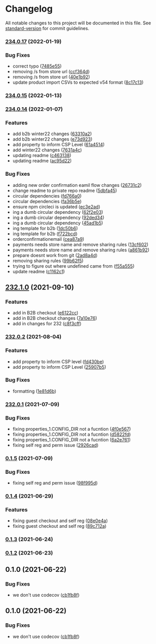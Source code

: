 # Changelog

All notable changes to this project will be documented in this file. See [standard-version](https://github.com/conventional-changelog/standard-version) for commit guidelines.

### [234.0.17](https://github.com/forcedotcom/commerce-on-lightning/compare/v234.0.15...v234.0.17) (2022-01-19)


### Bug Fixes

* correct typo ([7485e55](https://github.com/forcedotcom/commerce-on-lightning/commit/7485e55f6012bc8926b0e1691bd3ba090f70a695))
* removing /s from store url ([ccf364d](https://github.com/forcedotcom/commerce-on-lightning/commit/ccf364d237219b5bbfa6db547bf453cf5ff39087))
* removing /s from store url ([40e1b92](https://github.com/forcedotcom/commerce-on-lightning/commit/40e1b925fa85db36a1ff1b1e708b6492cfd962c1))
* update product import CSVs to expected v54 format ([8c17c13](https://github.com/forcedotcom/commerce-on-lightning/commit/8c17c13fd8bfe4068dca33bb6f146f1eb8312847))

### [234.0.15](https://github.com/forcedotcom/commerce-on-lightning/compare/v234.0.14...v234.0.15) (2022-01-13)

### [234.0.14](https://github.com/forcedotcom/commerce-on-lightning/compare/v232.1.0...v234.0.14) (2022-01-07)

### Features

-   add b2b winter22 changes ([63310a2](https://github.com/forcedotcom/commerce-on-lightning/commit/63310a23aac538d065760f05d95cfb4faf3688c0))
-   add b2b winter22 changes ([e73d923](https://github.com/forcedotcom/commerce-on-lightning/commit/e73d923c5be3bccdd35c252b5f286a6975bbc0ff))
-   add property to inform CSP Level ([61a4514](https://github.com/forcedotcom/commerce-on-lightning/commit/61a4514061c82b506aa3e6b0406e920efc4e2975))
-   add winter22 changes ([7631a4c](https://github.com/forcedotcom/commerce-on-lightning/commit/7631a4ceb5769a07aedeb02b440af826e7c5ccba))
-   updating readme ([c463138](https://github.com/forcedotcom/commerce-on-lightning/commit/c4631386955f065bc53e56f8a1f2ebb9ef6b8c86))
-   updating readme ([ac95d22](https://github.com/forcedotcom/commerce-on-lightning/commit/ac95d22e372cb1e78fd62a872926f952ac4c0da1))

### Bug Fixes

-   adding new order confirmation eamil flow changes ([26731c2](https://github.com/forcedotcom/commerce-on-lightning/commit/26731c2c39edaac0c11dd74ac90447588feaa5ef))
-   change readme to private repo readme ([5dbfa45](https://github.com/forcedotcom/commerce-on-lightning/commit/5dbfa45d496a3de2b65f2ac7b0a3a10138e44024))
-   circular dependencies ([fd766a0](https://github.com/forcedotcom/commerce-on-lightning/commit/fd766a0bc6b134fd38418b8dda2c69023f82554a))
-   circular dependencies ([fa36b5e](https://github.com/forcedotcom/commerce-on-lightning/commit/fa36b5e81ac3f9057565a5010e69df519a5c6ddb))
-   ensure npm circleci is updated ([ec3e2ad](https://github.com/forcedotcom/commerce-on-lightning/commit/ec3e2adc1aa2a771ccd2f6d419ca7f3d807ec9ef))
-   ing a dumb circular dependency ([62f2e03](https://github.com/forcedotcom/commerce-on-lightning/commit/62f2e0393219a3498dc44963e331f203275ab350))
-   ing a dumb circular dependency ([92ded34](https://github.com/forcedotcom/commerce-on-lightning/commit/92ded34e44d0e366db54f2531de44f848f59dfa1))
-   ing a dumb circular dependency ([45ad1b5](https://github.com/forcedotcom/commerce-on-lightning/commit/45ad1b5f187731c70114cd9354260bfee8e1b698))
-   ing template for b2b ([1dc50b6](https://github.com/forcedotcom/commerce-on-lightning/commit/1dc50b69a53f8b9a4c1579133ce93c4988b7b9dd))
-   ing template for b2b ([f722bcd](https://github.com/forcedotcom/commerce-on-lightning/commit/f722bcd1bafbea5fe9d03f7883c4223495298ebf))
-   orderconfirmationemail ([cea87a9](https://github.com/forcedotcom/commerce-on-lightning/commit/cea87a93a4122ffaa96e4fa06c2429a9b20137eb))
-   payments needs store name and remove sharing rules ([13cf602](https://github.com/forcedotcom/commerce-on-lightning/commit/13cf602e584559ad5f35f0a5091c332cce18243f))
-   payments needs store name and remove sharing rules ([a861b92](https://github.com/forcedotcom/commerce-on-lightning/commit/a861b925f469e8fefeb9808b2df36233c38edefb))
-   prepare doesnt work from git ([2ad8a4d](https://github.com/forcedotcom/commerce-on-lightning/commit/2ad8a4d5a852e381adcc172b46730fa46b6b36ce))
-   removing sharing rules ([99b62f5](https://github.com/forcedotcom/commerce-on-lightning/commit/99b62f533af2d131e517d05f959d2d31a2f69d0b))
-   trying to figure out where undefined came from ([f55a555](https://github.com/forcedotcom/commerce-on-lightning/commit/f55a5550b0a5553e3d76233e6f1dffdc756d1199))
-   update readme ([c1162c1](https://github.com/forcedotcom/commerce-on-lightning/commit/c1162c1249fb4cb71328387d9ee058b1db1a36c9))

## [232.1.0](https://github.com/forcedotcom/commerce-on-lightning/compare/v232.0.2...v232.1.0) (2021-09-10)

### Features

-   add in B2B checkout ([e6122cc](https://github.com/forcedotcom/commerce-on-lightning/commit/e6122cccaf22e3e2e0489334bee7a9757d385f3d))
-   add in B2B checkout changes ([7a10e76](https://github.com/forcedotcom/commerce-on-lightning/commit/7a10e76cb9c42771791638c3edc4d689ffd478da))
-   add in changes for 232 ([c8f3cff](https://github.com/forcedotcom/commerce-on-lightning/commit/c8f3cff1927d4f502442a3017bd2f53348fa43fd))

### [232.0.2](https://github.com/forcedotcom/commerce-on-lightning/compare/v232.0.1...v232.0.2) (2021-08-04)

### Features

-   add property to inform CSP level ([fd430be](https://github.com/forcedotcom/commerce-on-lightning/commit/fd430be5365b15d2e9d0114373c665f667bd5ccf))
-   add property to inform CSP Level ([25907b5](https://github.com/forcedotcom/commerce-on-lightning/commit/25907b50754496742048d96ff11104bbee550322))

### Bug Fixes

-   formatting ([1e81d6b](https://github.com/forcedotcom/commerce-on-lightning/commit/1e81d6b629ef05034abc0cca0af8581a36f328f5))

### [232.0.1](https://github.com/forcedotcom/commerce-on-lightning/compare/v0.1.5...v232.0.1) (2021-07-09)

### Bug Fixes

-   fixing properties_1.CONFIG_DIR not a fucntion ([4f0e567](https://github.com/forcedotcom/commerce-on-lightning/commit/4f0e567a92e0717288dca1b3f187388764aa52fe))
-   fixing properties_1.CONFIG_DIR not a fucntion ([d5822fd](https://github.com/forcedotcom/commerce-on-lightning/commit/d5822fd0bf860686290f55d1d3be43c29fb88a0c))
-   fixing properties_1.CONFIG_DIR not a fucntion ([6a2e761](https://github.com/forcedotcom/commerce-on-lightning/commit/6a2e761fb515e4773f25be175dec3f1a6f07145e))
-   fixing self reg and perm issue ([2926cad](https://github.com/forcedotcom/commerce-on-lightning/commit/2926cad022d2010b8cc3c054e43b15b5c4f03a63))

### [0.1.5](https://github.com/forcedotcom/commerce-on-lightning/compare/v0.1.4...v0.1.5) (2021-07-09)

### Bug Fixes

-   fixing self reg and perm issue ([98f995d](https://github.com/forcedotcom/commerce-on-lightning/commit/98f995d59e7ce638656da2ea4770e9900556ef50))

### [0.1.4](https://github.com/forcedotcom/commerce-on-lightning/compare/v0.1.3...v0.1.4) (2021-06-29)

### Features

-   fixing guest checkout and self reg ([08e0e4a](https://github.com/forcedotcom/commerce-on-lightning/commit/08e0e4a6917f1135f952820fbd3bdc26c96eb62d))
-   fixing guest checkout and self reg ([89c712a](https://github.com/forcedotcom/commerce-on-lightning/commit/89c712ac108a467f70a833f9366f1b0ee71f0fbf))

### [0.1.3](https://github.com/forcedotcom/commerce-on-lightning/compare/v0.1.2...v0.1.3) (2021-06-24)

### [0.1.2](https://git.soma.salesforce.com/communities/1commerce/compare/v0.1.0...v0.1.2) (2021-06-23)

## 0.1.0 (2021-06-22)

### Bug Fixes

-   we don't use codecov ([cb1fb8f](https://git.soma.salesforce.com/communities/1commerce/commit/cb1fb8fcf49e60ef4acad89f460b3b20c384b683))

## 0.1.0 (2021-06-22)

### Bug Fixes

-   we don't use codecov ([cb1fb8f](https://git.soma.salesforce.com/communities/1commerce/commit/cb1fb8fcf49e60ef4acad89f460b3b20c384b683))
